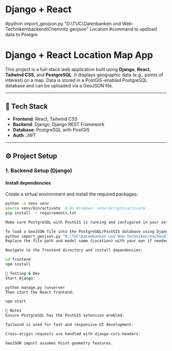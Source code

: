 # Django + React 

#python import_geojson.py "D:\TUC\Datenbanken und Web-Techniken\backend\Chemnitz.geojson" Location
#command to updload data to Postgre

# Django + React Location Map App

This project is a full-stack web application built using **Django**, **React**, **Tailwind CSS**, and **PostgreSQL**. It displays geographic data (e.g., points of interest) on a map. Data is stored in a PostGIS-enabled PostgreSQL database and can be uploaded via a GeoJSON file.

---

## 🚀 Tech Stack

- **Frontend**: React, Tailwind CSS  
- **Backend**: Django, Django REST Framework  
- **Database**: PostgreSQL with PostGIS  
- **Auth**: JWT 

---

## ⚙️ Project Setup

### 1. Backend Setup (Django)

#### Install dependencies

Create a virtual environment and install the required packages:

```bash
python -m venv venv
source venv/bin/activate  # On Windows: venv\Scripts\activate
pip install -r requirements.txt

Make sure PostgreSQL with PostGIS is running and configured in your settings.py

To load a GeoJSON file into the PostgreSQL/PostGIS database using Django, run the following command:
python import_geojson.py "D:\TUC\Datenbanken und Web-Techniken\backend\Chemnitz.geojson" Location
Replace the file path and model name (Location) with your own if needed.

Navigate to the frontend directory and install dependencies:

cd frontend
npm install

🧪 Testing & Dev
Start Django:

python manage.py runserver
Then start the React frontend:

npm start

📍 Notes
Ensure PostgreSQL has the PostGIS extension enabled.

Tailwind is used for fast and responsive UI development.

Cross-origin requests are handled with django-cors-headers.

GeoJSON import assumes Point geometry features.
